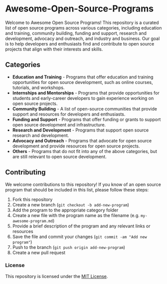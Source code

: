 # Awesome-Open-Source-Programs

Welcome to Awesome Open Source Programs! This repository is a curated list of open source programs across various categories, including education and training, community building, funding and support, research and development, advocacy and outreach, and industry and business. Our goal is to help developers and enthusiasts find and contribute to open source projects that align with their interests and skills.

## Categories

- **Education and Training** - Programs that offer education and training opportunities for open source development, such as online courses, tutorials, and workshops.
- **Internships and Mentorships** - Programs that provide opportunities for students and early-career developers to gain experience working on open source projects.
- **Community Building** - A list of open-source communities that provide support and resources for developers and enthusiasts.
- **Funding and Support** - Programs that offer funding or grants to support open source development and infrastructure.
- **Research and Development** - Programs that support open source research and development.
- **Advocacy and Outreach** - Programs that advocate for open source development and provide resources for open source projects.
- **Others** - Programs that do not fit into any of the above categories, but are still relevant to open source development.

## Contributing

We welcome contributions to this repository! If you know of an open source program that should be included in this list, please follow these steps:

1. Fork this repository
1. Create a new branch (`git checkout -b add-new-program`)
1. Add the program to the appropriate category folder
1. Create a new file with the program name as the filename (e.g. `my-awesome-program.md`)
1. Provide a brief description of the program and any relevant links or resources
1. Save the file and commit your changes (`git commit -am "Add new program"`)
1. Push to the branch (`git push origin add-new-program`)
1. Create a new pull request

### License

This repository is licensed under the [MIT License](https://github.com/larymak/Awesome-Open-Source-Programs/blob/main/LICENSE).
